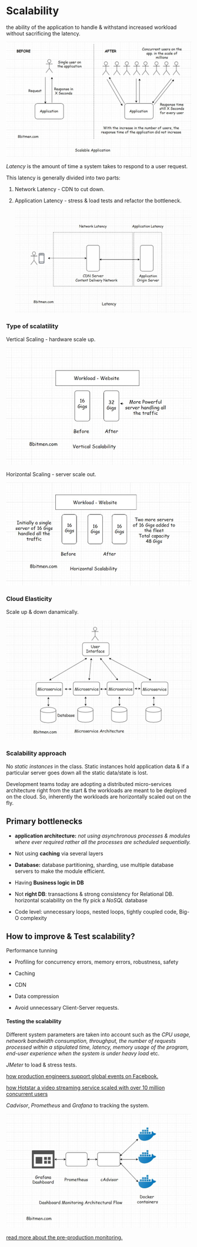 # Scalability

the ability of the application to handle & withstand increased workload without sacrificing the latency.

![scalability.jpeg](scalability.jpeg)

*Latency* is the amount of time a system takes to respond to a user request.

This latency is generally divided into two parts:

1. Network Latency - CDN to cut down.

1. Application Latency - stress & load tests and refactor the bottleneck.

   ![latency.jpeg](latency.jpeg)

### Type of scalatility

Vertical Scaling - hardware scale up.

![vertical-scale.jpeg](vertical-scale.jpeg)

Horizontal Scaling - server scale out.

![horizontal-scale.jpeg](horizontal-scale.jpeg)

### Cloud Elasticity

Scale up & down danamically.

![micro-service-scale.jpeg](micro-service-scale.jpeg)

### Scalability approach

No *static instances* in the class. Static instances hold application data & if a particular server goes down all the static data/state is lost.

Development teams today are adopting a distributed micro-services architecture right from the start & the workloads are meant to be deployed on the cloud. So, inherently the workloads are horizontally scaled out on the fly.

## Primary bottlenecks

- **application architecture:** *not using asynchronous processes & modules where ever required rather all the processes are scheduled sequentially.*

- Not using **caching** via several layers

- **Database:** database partitioning, sharding, use multiple database servers to make the module efficient.

- Having **Business logic in DB**

- Not **right DB**: transactions & strong consistency for Relational DB.  horizontal scalability on the fly pick a *NoSQL* database

- Code level: unnecessary loops, nested loops, tightly coupled code, Big-O complexity

## How to improve & Test scalability?

Performance tunning

- Profiling for concurrency errors, memory errors, robustness, safety

- Caching

- CDN

- Data compression

- Avoid unnecessary Client-Server requests.

#### Testing the scalability

Different system parameters are taken into account such as the *CPU usage, network bandwidth consumption, throughput, the number of requests processed within a stipulated time, latency, memory usage of the program, end-user experience when the system is under heavy load* etc.

*JMeter* to load & stress tests.

[how production engineers support global events on Facebook.](https://engineering.fb.com/production-engineering/how-production-engineers-support-global-events-on-facebook/)

[how Hotstar a video streaming service scaled with over 10 million concurrent users](https://www.8bitmen.com/how-hotstar-scaled-with-10-3-million-concurrent-users-an-architectural-insight/)

*Cadvisor*, *Prometheus* and *Grafana* to tracking the system.

![dashboard-monitoring.jpeg](dashboard-monitoring.jpeg)

[read more about the pre-production monitoring.](https://www.8bitmen.com/what-is-grafana-why-use-it-everything-you-should-know-about-it/)
